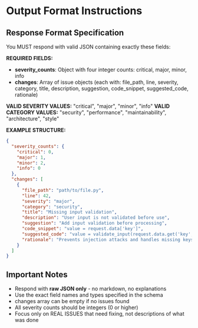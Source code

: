 # Output Format Instructions

## Response Format Specification

You MUST respond with valid JSON containing exactly these fields:

**REQUIRED FIELDS:**
- **severity_counts**: Object with four integer counts: critical, major, minor, info
- **changes**: Array of issue objects (each with: file_path, line, severity, category, title, description, suggestion, code_snippet, suggested_code, rationale)

**VALID SEVERITY VALUES:** "critical", "major", "minor", "info"
**VALID CATEGORY VALUES:** "security", "performance", "maintainability", "architecture", "style"

**EXAMPLE STRUCTURE:**
```json
{
  "severity_counts": {
    "critical": 0,
    "major": 1,
    "minor": 2,
    "info": 0
  },
  "changes": [
    {
      "file_path": "path/to/file.py",
      "line": 42,
      "severity": "major",
      "category": "security",
      "title": "Missing input validation",
      "description": "User input is not validated before use",
      "suggestion": "Add input validation before processing",
      "code_snippet": "value = request.data['key']",
      "suggested_code": "value = validate_input(request.data.get('key', ''))",
      "rationale": "Prevents injection attacks and handles missing keys"
    }
  ]
}
```

## Important Notes
- Respond with **raw JSON only** - no markdown, no explanations
- Use the exact field names and types specified in the schema
- changes array can be empty if no issues found
- All severity counts should be integers (0 or higher)
- Focus only on REAL ISSUES that need fixing, not descriptions of what was done

